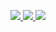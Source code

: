 <a href="https://www.python.org/"> <img src="https://img.shields.io/badge/python-3.13-blue"/> </a> 
<a href="https://opensource.org/licenses/MIT"> <img src="https://img.shields.io/badge/License-MIT-green.svg"/> </a>
<a href="https://www.linux.org/"> <img src="https://img.shields.io/badge/platform-linux-orange"/> </a>
